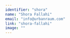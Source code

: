 ```yaml
---
identifier: "shora"
name: "Shora Fallahi"
email: "info@urbanraum.com"
link: "shora-fallahi"
image: ""
---
```

